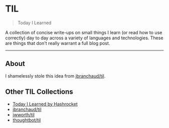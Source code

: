 # TIL

> Today I Learned

A collection of concise write-ups on small things I learn (or read how to use correctly) day to day across a
variety of languages and technologies. These are things that don't really
warrant a full blog post. 

---

## About

I shamelessly stole this idea from
[jbranchaud/til](https://github.com/jbranchaud/til).

## Other TIL Collections

* [Today I Learned by Hashrocket](https://til.hashrocket.com)
* [jbranchaud/til](https://github.com/jbranchaud/til)
* [jwworth/til](https://github.com/jwworth/til)
* [thoughtbot/til](https://github.com/thoughtbot/til)